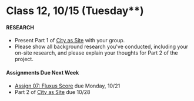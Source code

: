  # Class 12, 10/15 (Tuesday**)


#### RESEARCH

 * Present Part 1 of [City as Site](city_as_site.md) with your group.
 * Please show all background research you've conducted, including your on-site research, and please explain your thoughts for Part 2 of the project. 
 
 
 #### Assignments Due Next Week
 * [Assign 07: Fluxus Score](fluxus.md) due Monday, 10/21
 * Part 2 of [City as Site](city_as_site.md) due 10/28
